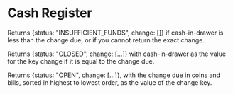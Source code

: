 # Cash Register

Returns {status: "INSUFFICIENT_FUNDS", change: []} if cash-in-drawer is less than the change due, or if you cannot return the exact change. <br/>

Returns {status: "CLOSED", change: [...]} with cash-in-drawer as the value for the key change if it is equal to the change due. <br/>

Returns {status: "OPEN", change: [...]}, with the change due in coins and bills, sorted in highest to lowest order, as the value of the change key. <br/>
